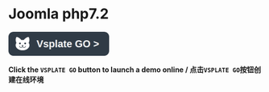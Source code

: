 # Joomla php7.2

<a href="https://www.vsplate.com/?docker-compose=https://github.com/vsplate/dcenvs/joomla/php7.2"><img alt="VSPLATE GO" src="https://raw.githubusercontent.com/vsplate/images/master/vsgo_btn.png" width="200px"></a>

**Click the `VSPLATE GO` button to launch a demo online / 点击`VSPLATE GO`按钮创建在线环境**